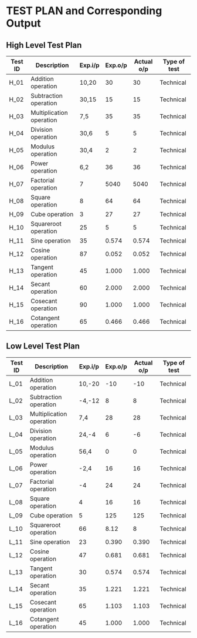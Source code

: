 # TEST PLAN and  Corresponding Output
## High Level Test Plan
| Test ID | Description | Exp.i/p | Exp.o/p | Actual o/p | Type of test |
|---------|-------------|---------|---------|------------|--------------|
| H_01 | Addition operation | 10,20 | 30 | 30 | Technical |
| H_02 | Subtraction operation | 30,15 | 15 | 15 | Technical |
| H_03 | Multiplication operation | 7,5 | 35 | 35 | Technical |
| H_04 | Division operation | 30,6 | 5 | 5 | Technical |
| H_05 | Modulus operation | 30,4 | 2 | 2 | Technical |
| H_06 | Power operation | 6,2 | 36 | 36 | Technical |
| H_07 | Factorial operation | 7 | 5040 | 5040 | Technical |
| H_08 | Square operation | 8 | 64 | 64 | Technical |
| H_09 | Cube operation | 3 | 27 | 27 | Technical |
| H_10 | Squareroot operation | 25 | 5 | 5 | Technical |
| H_11 | Sine operation | 35 | 0.574 | 0.574 | Technical |
| H_12 | Cosine operation | 87 | 0.052 | 0.052 | Technical |
| H_13 | Tangent operation | 45 | 1.000 | 1.000 | Technical |
| H_14 | Secant operation | 60 | 2.000 | 2.000 | Technical |
| H_15 | Cosecant operation | 90 | 1.000 | 1.000 | Technical |
| H_16 | Cotangent operation | 65 | 0.466 | 0.466 | Technical |
## Low Level Test Plan
| Test ID | Description | Exp.i/p | Exp.o/p | Actual o/p | Type of test |
|---------|-------------|---------|---------|------------|--------------|
| L_01 | Addition operation | 10,-20 | -10 | -10 | Technical |
| L_02 | Subtraction operation | -4,-12 | 8 | 8 | Technical |
| L_03 | Multiplication operation | 7,4 | 28 | 28 | Technical |
| L_04 | Division operation | 24,-4 | 6 | -6 | Technical |
| L_05 | Modulus operation | 56,4 | 0 | 0 | Technical |
| L_06 | Power operation | -2,4 | 16 | 16 | Technical |
| L_07 | Factorial operation | -4 | 24 | 24 | Technical |
| L_08 | Square operation | 4 | 16 | 16 | Technical |
| L_09 | Cube operation | 5 | 125 | 125 | Technical |
| L_10 | Squareroot operation | 66 | 8.12 | 8 | Technical |
| L_11 | Sine operation | 23 | 0.390 | 0.390 | Technical |
| L_12 | Cosine operation | 47 | 0.681 | 0.681 | Technical |
| L_13 | Tangent operation | 30 | 0.574 | 0.574 | Technical |
| L_14 | Secant operation | 35 | 1.221 | 1.221 | Technical |
| L_15 | Cosecant operation | 65 | 1.103 | 1.103 | Technical |
| L_16 | Cotangent operation | 45 | 1.000 | 1.000 | Technical |
